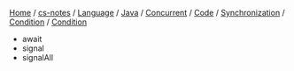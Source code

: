 [Home](https://mengxianbin.github.io) /
[cs-notes](https://mengxianbin.github.io/cs-notes/site) /
[Language](https://mengxianbin.github.io/cs-notes/site/Language) /
[Java](https://mengxianbin.github.io/cs-notes/site/Language/Java) /
[Concurrent](https://mengxianbin.github.io/cs-notes/site/Language/Java/Concurrent) /
[Code](https://mengxianbin.github.io/cs-notes/site/Language/Java/Concurrent/Code) /
[Synchronization](https://mengxianbin.github.io/cs-notes/site/Language/Java/Concurrent/Code/Synchronization) /
[Condition](https://mengxianbin.github.io/cs-notes/site/Language/Java/Concurrent/Code/Synchronization/Condition) /
[Condition](https://mengxianbin.github.io/cs-notes/site/Language/Java/Concurrent/Code/Synchronization/Condition/Condition)

* await
* signal
* signalAll